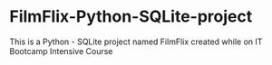 # FilmFlix-Python-SQLite-project

This is a Python - SQLite project named FilmFlix created while on IT Bootcamp Intensive Course

